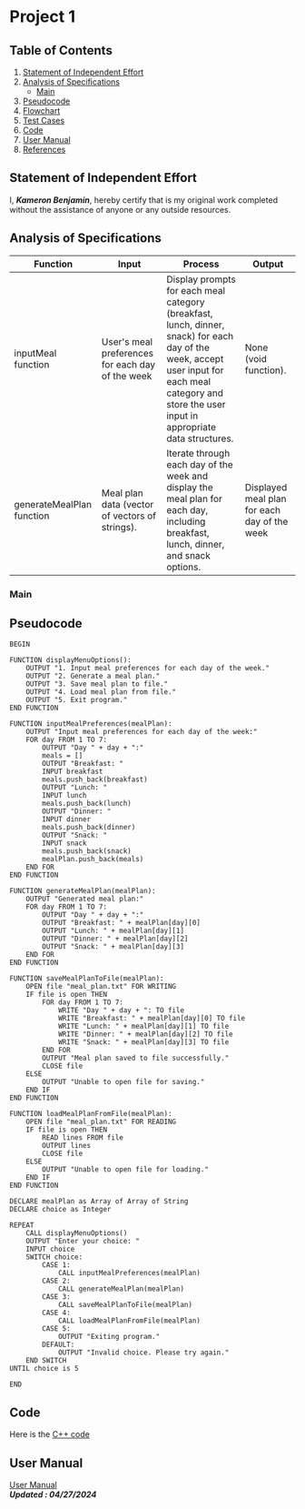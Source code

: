# Project 1

## Table of Contents
1. [Statement of Independent Effort](#statement-of-independent-effort)
1. [Analysis of Specifications](#analysis-of-specifications)
    - [Main](#main)
1. [Pseudocode](#pseudocode)
1. [Flowchart](#flowchart)
1. [Test Cases](#test-cases)
1. [Code](#code)
1. [User Manual](#user-guide)
1. [References](#references)

## Statement of Independent Effort


I, ***Kameron Benjamin***, hereby certify that is my original work completed without the assistance of anyone or
any outside resources.

## Analysis of Specifications

|Function    | Input    | Process  | Output   |
| -------- | -------- | -------- | -------- |
|inputMeal function    | User's meal preferences for each day of the week      | Display prompts for each meal category (breakfast, lunch, dinner, snack) for each day of the week, accept user input for each meal category and store the user input in appropriate data structures.     | None (void function).     |
generateMealPlan function    |Meal plan data (vector of vectors of strings).      | Iterate through each day of the week and display the meal plan for each day, including breakfast, lunch, dinner, and snack options. | Displayed meal plan for each day of the week 

### Main

## Pseudocode
``` text = 
BEGIN

FUNCTION displayMenuOptions():
    OUTPUT "1. Input meal preferences for each day of the week."
    OUTPUT "2. Generate a meal plan."
    OUTPUT "3. Save meal plan to file."
    OUTPUT "4. Load meal plan from file."
    OUTPUT "5. Exit program."
END FUNCTION

FUNCTION inputMealPreferences(mealPlan):
    OUTPUT "Input meal preferences for each day of the week:"
    FOR day FROM 1 TO 7:
        OUTPUT "Day " + day + ":"
        meals = []
        OUTPUT "Breakfast: "
        INPUT breakfast
        meals.push_back(breakfast)
        OUTPUT "Lunch: "
        INPUT lunch
        meals.push_back(lunch)
        OUTPUT "Dinner: "
        INPUT dinner
        meals.push_back(dinner)
        OUTPUT "Snack: "
        INPUT snack
        meals.push_back(snack)
        mealPlan.push_back(meals)
    END FOR
END FUNCTION

FUNCTION generateMealPlan(mealPlan):
    OUTPUT "Generated meal plan:"
    FOR day FROM 1 TO 7:
        OUTPUT "Day " + day + ":"
        OUTPUT "Breakfast: " + mealPlan[day][0]
        OUTPUT "Lunch: " + mealPlan[day][1]
        OUTPUT "Dinner: " + mealPlan[day][2]
        OUTPUT "Snack: " + mealPlan[day][3]
    END FOR
END FUNCTION

FUNCTION saveMealPlanToFile(mealPlan):
    OPEN file "meal_plan.txt" FOR WRITING
    IF file is open THEN
        FOR day FROM 1 TO 7:
            WRITE "Day " + day + ": TO file
            WRITE "Breakfast: " + mealPlan[day][0] TO file
            WRITE "Lunch: " + mealPlan[day][1] TO file
            WRITE "Dinner: " + mealPlan[day][2] TO file
            WRITE "Snack: " + mealPlan[day][3] TO file
        END FOR
        OUTPUT "Meal plan saved to file successfully."
        CLOSE file
    ELSE
        OUTPUT "Unable to open file for saving."
    END IF
END FUNCTION

FUNCTION loadMealPlanFromFile(mealPlan):
    OPEN file "meal_plan.txt" FOR READING
    IF file is open THEN
        READ lines FROM file
        OUTPUT lines
        CLOSE file
    ELSE
        OUTPUT "Unable to open file for loading."
    END IF
END FUNCTION

DECLARE mealPlan as Array of Array of String
DECLARE choice as Integer

REPEAT
    CALL displayMenuOptions()
    OUTPUT "Enter your choice: "
    INPUT choice
    SWITCH choice:
        CASE 1:
            CALL inputMealPreferences(mealPlan)
        CASE 2:
            CALL generateMealPlan(mealPlan)
        CASE 3:
            CALL saveMealPlanToFile(mealPlan)
        CASE 4:
            CALL loadMealPlanFromFile(mealPlan)
        CASE 5:
            OUTPUT "Exiting program."
        DEFAULT:
            OUTPUT "Invalid choice. Please try again."
    END SWITCH
UNTIL choice is 5

END

```

## Code

Here is the [C++ code ](https://github.com/cis-famu/course-project-kameron-ctrl/blob/main/PA03_code.cpp)


## User Manual

[User Manual](GUIDE.md) <br/>
***Updated : 04/27/2024***
